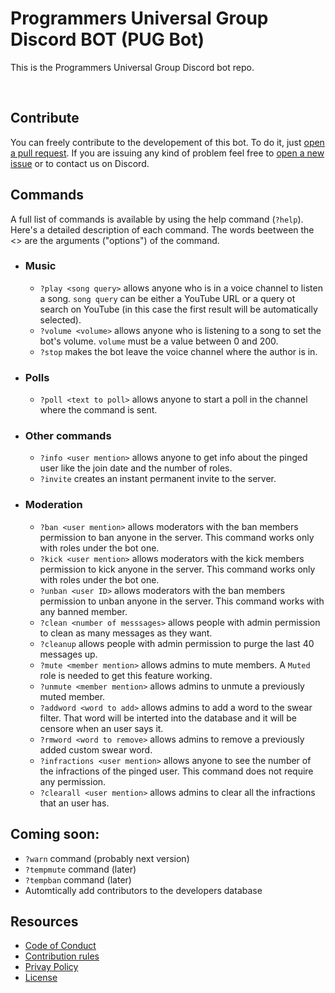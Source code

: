 
# Programmers Universal Group Discord BOT (PUG Bot)

This is the Programmers Universal Group Discord bot repo.

  
  <br>

## Contribute
You can freely contribute to the developement of this bot. To do it, just [open a pull request](https://github.com/Programmers-Universal-Group/PUG-Bot/compare/pull...main).
If you are issuing any kind of problem feel free to [open a new issue](https://github.com/Programmers-Universal-Group/PUG-Bot/issues/new) or to contact us on Discord. 
 
 
 ## Commands
 A full list of commands is available by using the help command (`?help`). Here's a detailed description of each command. The words beetween the <> are the arguments ("options") of the command.
 
- ### Music
	- `?play <song query>` allows anyone who is in a voice channel to listen a song. `song query` can be either a YouTube URL or a query  ot search on YouTube (in this case the first result will be automatically selected).
	- `?volume <volume>` allows anyone who is listening to a song to set the bot's volume. `volume` must be a value between 0 and 200.
	- `?stop` makes the bot leave the voice channel where the author is in.

- ### Polls
	- `?poll <text to poll>` allows anyone to start a poll in the channel where the command is sent.

- ### Other commands
	- `?info <user mention>` allows anyone to get info about the pinged user like the join date and the number of roles.
	- `?invite` creates an instant permanent invite to the server.

 - ### Moderation 
	 - `?ban <user mention>` allows moderators with the ban members permission to ban anyone in the server. This command works only with roles under the bot one.
	 - `?kick <user mention>` allows moderators with the kick members permission to kick anyone in the server. This command works only with roles under the bot one.
	 - `?unban <user ID>`  allows moderators with the ban members permission to unban anyone in the server. This command works with any banned member.
	 - `?clean <number of messsages>` allows people with admin permission to clean as many messages as they want.
	 - `?cleanup` allows people with admin permission to purge the last 40 messages up.
	 - `?mute <member mention>` allows admins to mute members. A `Muted` role is needed to get this feature working.
	 - `?unmute <member mention>` allows admins to unmute a previously muted member.
	 - `?addword <word to add>` allows admins to add a word to the swear filter. That word will be interted into the database and it will be censore when an user says it. 
	 - `?rmword <word to remove>` allows admins to remove a previously added custom swear word.
	 - `?infractions <user mention>` allows anyone to see the number of the infractions of the pinged user. This command does not require any permission.
	 - `?clearall <user mention>` allows admins to clear all the infractions that an user has.

## Coming soon:
 - `?warn` command (probably next version)
 - `?tempmute` command (later)
 - `?tempban` command (later)
 - Automtically add contributors to the developers database

## Resources
 - <a href="CODE_OF_CONDUCT.md">Code of Conduct</a>
 - <a href="CONTRIBUTING.md">Contribution rules</a>
 - <a href="Privacy%20Policy.md">Privay Policy</a>
 - <a href="LICENSE">License</a>


